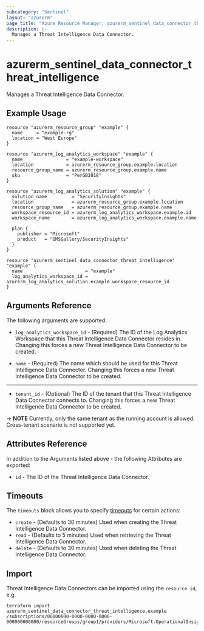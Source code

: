 ```yaml
---
subcategory: "Sentinel"
layout: "azurerm"
page_title: "Azure Resource Manager: azurerm_sentinel_data_connector_threat_intelligence"
description: |-
  Manages a Threat Intelligence Data Connector.
---
```


# azurerm_sentinel_data_connector_threat_intelligence

Manages a Threat Intelligence Data Connector.

## Example Usage

```hcl
resource "azurerm_resource_group" "example" {
  name     = "example-rg"
  location = "West Europe"
}

resource "azurerm_log_analytics_workspace" "example" {
  name                = "example-workspace"
  location            = azurerm_resource_group.example.location
  resource_group_name = azurerm_resource_group.example.name
  sku                 = "PerGB2018"
}

resource "azurerm_log_analytics_solution" "example" {
  solution_name         = "SecurityInsights"
  location              = azurerm_resource_group.example.location
  resource_group_name   = azurerm_resource_group.example.name
  workspace_resource_id = azurerm_log_analytics_workspace.example.id
  workspace_name        = azurerm_log_analytics_workspace.example.name

  plan {
    publisher = "Microsoft"
    product   = "OMSGallery/SecurityInsights"
  }
}

resource "azurerm_sentinel_data_connector_threat_intelligence" "example" {
  name                       = "example"
  log_analytics_workspace_id = azurerm_log_analytics_solution.example.workspace_resource_id
}
```

## Arguments Reference

The following arguments are supported:

* `log_analytics_workspace_id` - (Required) The ID of the Log Analytics Workspace that this Threat Intelligence Data Connector resides in. Changing this forces a new Threat Intelligence Data Connector to be created.

* `name` - (Required) The name which should be used for this Threat Intelligence Data Connector. Changing this forces a new Threat Intelligence Data Connector to be created.

---

* `tenant_id` - (Optional) The ID of the tenant that this Threat Intelligence Data Connector connects to. Changing this forces a new Threat Intelligence Data Connector to be created.

-> **NOTE** Currently, only the same tenant as the running account is allowed. Cross-tenant scenario is not supported yet.

## Attributes Reference

In addition to the Arguments listed above - the following Attributes are exported:

* `id` - The ID of the Threat Intelligence Data Connector.

## Timeouts

The `timeouts` block allows you to specify [timeouts](https://www.terraform.io/language/resources/syntax#operation-timeouts) for certain actions:

* `create` - (Defaults to 30 minutes) Used when creating the Threat Intelligence Data Connector.
* `read` - (Defaults to 5 minutes) Used when retrieving the Threat Intelligence Data Connector.
* `delete` - (Defaults to 30 minutes) Used when deleting the Threat Intelligence Data Connector.

## Import

Threat Intelligence Data Connectors can be imported using the `resource id`, e.g.

```shell
terraform import azurerm_sentinel_data_connector_threat_intelligence.example /subscriptions/00000000-0000-0000-0000-000000000000/resourceGroups/group1/providers/Microsoft.OperationalInsights/workspaces/workspace1/providers/Microsoft.SecurityInsights/dataConnectors/dc1
```
